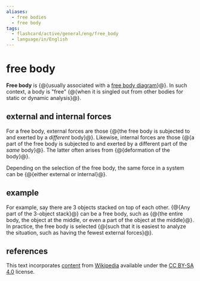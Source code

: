 ```yaml
---
aliases:
  - free bodies
  - free body
tags:
  - flashcard/active/general/eng/free_body
  - language/in/English
---
```


# free body

__Free body__ is {@{usually associated with a [free body diagram](free%20body%20diagram.md)}@}. In such context, a body is "free" {@{when it is singled out from other bodies for static or dynamic analysis}@}. <!--SR:!2028-03-04,1078,350!2027-03-17,786,330-->

## external and internal forces

For a free body, external forces are those {@{the free body is subjected to and exerted by a _different_ body}@}. Likewise, internal forces are those {@{a part of the free body is subjected to and exerted by a different part of the _same_ body}@}. The latter often arises from {@{deformation of the body}@}. <!--SR:!2026-08-21,632,330!2027-05-30,841,330!2028-06-24,1164,350-->

Depending on the selection of the free body, the same force in a system can be {@{either external or internal}@}. <!--SR:!2028-04-01,1098,350-->

## example

For example, say there are 3 objects stacked on top of each other. {@{Any part of the 3-object stack}@} can be a free body, such as {@{the entire body, the object at the middle, or even a part of the object at the middle}@}. In practice, the free body is selected {@{such that it is easiest to analyze the situation, such as having the fewest external forces}@}. <!--SR:!2027-06-24,861,330!2027-10-25,976,350!2027-02-27,771,330-->

## references

This text incorporates [content](https://en.wikipedia.org/wiki/free_body) from [Wikipedia](Wikipedia.md) available under the [CC BY-SA 4.0](https://creativecommons.org/licenses/by-sa/4.0/) license.
